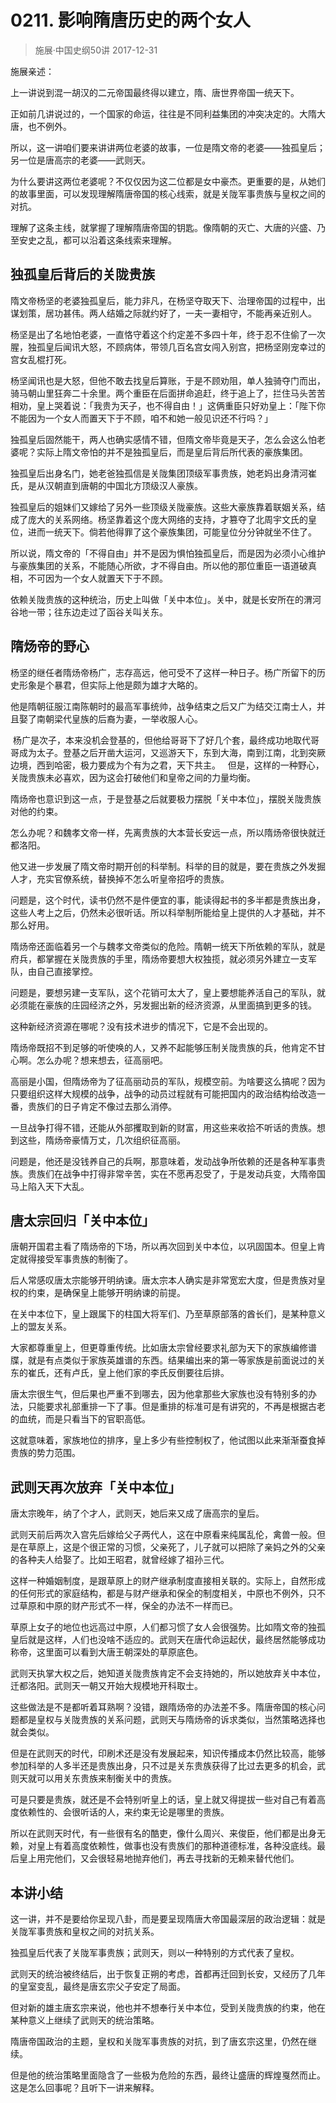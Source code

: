 # 0211. 影响隋唐历史的两个女人
> 施展·中国史纲50讲
2017-12-31

施展亲述：

上一讲说到混一胡汉的二元帝国最终得以建立，隋、唐世界帝国一统天下。

正如前几讲说过的，一个国家的命运，往往是不同利益集团的冲突决定的。大隋大唐，也不例外。

所以，这一讲咱们要来讲讲两位老婆的故事，一位是隋文帝的老婆——独孤皇后；另一位是唐高宗的老婆——武则天。

为什么要讲这两位老婆呢？不仅仅因为这二位都是女中豪杰。更重要的是，从她们的故事里面，可以发现理解隋唐帝国的核心线索，就是关陇军事贵族与皇权之间的对抗。

理解了这条主线，就掌握了理解隋唐帝国的钥匙。像隋朝的灭亡、大唐的兴盛、乃至安史之乱，都可以沿着这条线索来理解。

## 独孤皇后背后的关陇贵族
隋文帝杨坚的老婆独孤皇后，能力非凡，在杨坚夺取天下、治理帝国的过程中，出谋划策，居功甚伟。两人结婚之际就约好了，一夫一妻相守，不能再亲近别人。

杨坚是出了名地怕老婆，一直恪守着这个约定差不多四十年，终于忍不住偷了一次腥，独孤皇后闻讯大怒，不顾病体，带领几百名宫女闯入别宫，把杨坚刚宠幸过的宫女乱棍打死。

杨坚闻讯也是大怒，但他不敢去找皇后算账，于是不顾劝阻，单人独骑夺门而出，骑马朝山里狂奔二十余里。两个重臣在后面拼命追赶，终于追上了，拦住马头苦苦相劝，皇上哭着说：「我贵为天子，也不得自由！」这俩重臣只好劝皇上：「陛下你不能因为一个女人而置天下于不顾，咱不和她一般见识还不行吗？」

独孤皇后固然能干，两人也确实感情不错，但隋文帝毕竟是天子，怎么会这么怕老婆呢？实际上隋文帝怕的并不是独孤皇后，而是皇后背后所代表的豪族集团。

独孤皇后出身名门，她老爸独孤信是关陇集团顶级军事贵族，她老妈出身清河崔氏，是从汉朝直到唐朝的中国北方顶级汉人豪族。

独孤皇后的姐妹们又嫁给了另外一些顶级关陇豪族。这些大豪族靠着联姻关系，结成了庞大的关系网络。杨坚靠着这个庞大网络的支持，才篡夺了北周宇文氏的皇位，进而一统天下。倘若他得罪了这个豪族集团，可能皇位分分钟就坐不住了。

所以说，隋文帝的「不得自由」并不是因为惧怕独孤皇后，而是因为必须小心维护与豪族集团的关系，不能随心所欲，才不得自由。所以他的那位重臣一语道破真相，不可因为一个女人就置天下于不顾。

依赖关陇贵族的这种统治，历史上叫做「关中本位」。关中，就是长安所在的渭河谷地一带；往东边走过了函谷关叫关东。

## 隋炀帝的野心
杨坚的继任者隋炀帝杨广，志存高远，他可受不了这样一种日子。杨广所留下的历史形象是个暴君，但实际上他是颇为雄才大略的。

他是隋朝征服江南陈朝时的最高军事统帅，战争结束之后又广为结交江南士人，并且娶了南朝梁代皇族的后裔为妻，一举收服人心。

 杨广是次子，本来没机会登基的，但他给哥哥下了好几个套，最终成功地取代哥哥成为太子。登基之后开凿大运河，又巡游天下，东到大海，南到江南，北到突厥边境，西到哈密，极力要成为个有为之君，天下共主。
 
但是，这样的一种野心，关陇贵族未必喜欢，因为这会打破他们和皇帝之间的力量均衡。

隋炀帝也意识到这一点，于是登基之后就要极力摆脱「关中本位」，摆脱关陇贵族对他的约束。

怎么办呢？和魏孝文帝一样，先离贵族的大本营长安远一点，所以隋炀帝很快就迁都洛阳。

他又进一步发展了隋文帝时期开创的科举制。科举的目的就是，要在贵族之外发掘人才，充实官僚系统，替换掉不怎么听皇帝招呼的贵族。

问题是，这个时代，读书仍然不是件便宜的事，能读得起书的多半都是贵族出身，这些人考上之后，仍然未必很听话。所以科举制所能给皇上提供的人才基础，并不那么好用。

隋炀帝还面临着另一个与魏孝文帝类似的危险。隋朝一统天下所依赖的军队，就是府兵，都掌握在关陇贵族的手里，隋炀帝要想大权独揽，就必须另外建立一支军队，由自己直接掌控。

问题是，要想另建一支军队，这个花销可太大了，皇上要想能养活自己的军队，就必须能在豪族的庄园经济之外，另发掘出新的经济资源，从里面搞到更多的钱。

这种新经济资源在哪呢？没有技术进步的情况下，它是不会出现的。

隋炀帝既招不到足够的听使唤的人，又养不起能够压制关陇贵族的兵，他肯定不甘心啊。怎么办呢？想来想去，征高丽吧。

高丽是小国，但隋炀帝为了征高丽动员的军队，规模空前。为啥要这么搞呢？因为只要组织这样大规模的战争，战争的动员过程就有可能把国内的政治结构给改造一番，贵族们的日子肯定不像过去那么消停。

一旦战争打得不错，还能从外部攫取到新的财富，用这些来收拾不听话的贵族。想到这些，隋炀帝豪情万丈，几次组织征高丽。

问题是，他还是没钱养自己的兵啊，那意味着，发动战争所依赖的还是各种军事贵族。贵族们在战争中打得非常辛苦，实在不愿再忍受了，于是发动兵变，大隋帝国马上陷入天下大乱。

## 唐太宗回归「关中本位」
唐朝开国君主看了隋炀帝的下场，所以再次回到关中本位，以巩固国本。但皇上肯定就得接受军事贵族的制衡了。

后人常感叹唐太宗能够开明纳谏。唐太宗本人确实是非常宽宏大度，但是贵族对皇权的约束，是确保皇上能够开明纳谏的前提。

在关中本位下，皇上跟属下的柱国大将军们、乃至草原部落的酋长们，是某种意义上的盟友关系。

大家都尊重皇上，但更尊重传统。比如唐太宗曾经要求礼部为天下的家族编修谱牒，就是有点类似于家族英雄谱的东西。结果编出来的第一等家族是前面说过的关东的崔氏，还有卢氏，皇上他们家的李氏反倒要往后排。

唐太宗很生气，但后果也严重不到哪去，因为他拿那些大家族也没有特别多的办法，只能要求礼部重排一下了事。但是重排的标准可是有讲究的，不再是根据古老的血统，而是只看当下的官职高低。

这就意味着，家族地位的排序，皇上多少有些控制权了，他试图以此来渐渐蚕食掉贵族的势力范围。

## 武则天再次放弃「关中本位」
唐太宗晚年，纳了个才人，武则天，她后来又成了唐高宗的皇后。

武则天前后两次入宫先后嫁给父子两代人，这在中原看来纯属乱伦，禽兽一般。但是在草原上，这是个很正常的习惯，父亲死了，儿子就可以把除了亲妈之外的父亲的各种夫人给娶了。比如王昭君，就曾经嫁了祖孙三代。

这样一种婚姻制度，是跟草原上的财产继承制度直接相关联的。实际上，自然形成的任何形式的家庭结构，都是与财产继承和保全的制度相关，中原也不例外，只不过草原和中原的财产形式不一样，保全的办法不一样而已。

草原上女子的地位也远高过中原，人们都习惯了女人会很强势。比如隋文帝的独孤皇后就是这样，人们也没啥不适应的。武则天在唐代命运起伏，最终居然能够成功称帝，这里面可以看到大唐王朝深处的草原底色。

武则天执掌大权之后，她知道关陇贵族肯定不会支持她的，所以她放弃关中本位，迁都洛阳。武则天一朝又开始大规模地开科取士。

这些做法是不是都听着耳熟啊？没错，跟隋炀帝的办法差不多。隋唐帝国的核心问题都是皇权与关陇贵族的关系问题，武则天与隋炀帝的诉求类似，当然策略选择也就会类似。

但是在武则天的时代，印刷术还是没有发展起来，知识传播成本仍然比较高，能够参加科举的人多半还是贵族出身，只不过是关东贵族获得了比过去更多的机会，武则天就可以用关东贵族来制衡关中的贵族。

可是只要是贵族，就还是不会特别听皇上的话，皇上就又得提拔一些对自己有着高度依赖性的、会很听话的人，来约束无论是哪里的贵族。

所以在武则天时代，有一些很有名的酷吏，像什么周兴、来俊臣，他们都是出身无赖，对皇上有着高度依赖性，做事也没有贵族们的那种道德标准，各种没底线。最后皇上用完他们，又会很轻易地抛弃他们，再去寻找新的无赖来替代他们。

## 本讲小结
这一讲，并不是要给你呈现八卦，而是要呈现隋唐大帝国最深层的政治逻辑：就是关陇军事贵族和皇权之间的对抗关系。

独孤皇后代表了关陇军事贵族；武则天，则以一种特别的方式代表了皇权。

武则天的统治被终结后，出于恢复正朔的考虑，首都再迁回到长安，又经历了几年的皇室变乱，最终是唐玄宗父子安定了局面。

但对新的雄主唐玄宗来说，他也并不想奉行关中本位，受到关陇贵族的约束，他在某种意义上继续了武则天的统治策略。

隋唐帝国政治的主题，皇权和关陇军事贵族的对抗，到了唐玄宗这里，仍然在继续。

但是他的统治策略里面隐含了一些极为危险的东西，最终让盛唐的辉煌戛然而止。这是怎么回事呢？且听下一讲来解释。




